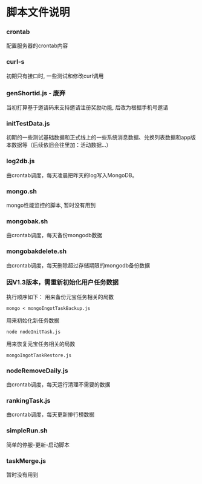 # 脚本文件说明

### crontab
配置服务器的crontab内容

### curl-s
初期只有接口时, 一些测试和修改curl调用

### genShortid.js - 废弃
当初打算基于邀请码来支持邀请注册奖励功能, 后改为根据手机号邀请

### initTestData.js
初期的一些测试基础数据和正式线上的一些系统消息数据、兑换列表数据和app版本数据等（后续依旧会往里加：活动数据...）

### log2db.js
由crontab调度，每天凌晨把昨天的log写入MongoDB。

### mongo.sh
mongo性能监控的脚本, 暂时没有用到

### mongobak.sh
由crontab调度，每天备份mongodb数据

### mongobakdelete.sh
由crontab调度，每天删除超过存储期限的mongodb备份数据

### 因V1.3版本，需重新初始化用户任务数据
执行顺序如下：
用来备份元宝任务相关的局数
```
mongo < mongoIngotTaskBackup.js
```
用来初始化新任务数据
```
node nodeInitTask.js
```
用来恢复元宝任务相关的局数
```
mongoIngotTaskRestore.js
```

### nodeRemoveDaily.js
由crontab调度，每天运行清理不需要的数据

### rankingTask.js
由crontab调度，每天更新排行榜数据

### simpleRun.sh
简单的停服-更新-启动脚本

### taskMerge.js
暂时没有用到